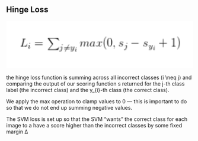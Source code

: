 ## Hinge Loss
![Hinge Loss](../images/hinge_loss.png)

the hinge loss function is summing across all incorrect classes (i \neq j) and comparing the output of our scoring function s returned for the j-th class label (the incorrect class) and the y_{i}-th class (the correct class).

We apply the max operation to clamp values to 0 — this is important to do so that we do not end up summing negative values.


The SVM loss is set up so that the SVM “wants” the correct class for each image to a have a score higher than the incorrect classes by some fixed margin Δ
